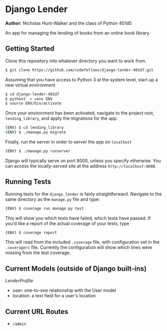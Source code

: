 # Django Lender

**Author:** Nicholas Hunt-Walker and the class of Python 401d5

An app for managing the lending of books from an online book library.

## Getting Started

Clone this repository into whatever directory you want to work from.

```bash
$ git clone https://github.com/codefellows/django-lender-401d7.git
```

Assuming that you have access to Python 3 at the system level, start up a new virtual environment.

```bash
$ cd django-lender-401d7
$ python3 -m venv ENV
$ source ENV/bin/activate
```

Once your environment has been activated, navigate to the project root, `lending_library`, and apply the migrations for the app.

```bash
(ENV) $ cd lending_library
(ENV) $ ./manage.py migrate
```

Finally, run the server in order to server the app on `localhost`

```bash
(ENV) $ ./manage.py runserver
```

Django will typically serve on port 8000, unless you specify otherwise.
You can access the locally-served site at the address `http://localhost:8000`.

## Running Tests

Running tests for the `django_lender` is fairly straightforward.
Navigate to the same directory as the `manage.py` file and type:

```bash
(ENV) $ coverage run manage.py test
```

This will show you which tests have failed, which tests have passed.
If you'd like a report of the actual coverage of your tests, type

```bash
(ENV) $ coverage report
```

This will read from the included `.coverage` file, with configuration set in the `.coveragerc` file.
Currently the configuration will show which lines were missing from the test coverage.

## Current Models (outside of Django built-ins)

*LenderProfile*

- user: one-to-one relationship with the User model
- location: a text field for a user's location



## Current URL Routes

- `/admin`
